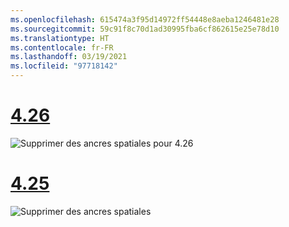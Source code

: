 ```yaml
---
ms.openlocfilehash: 615474a3f95d14972ff54448e8aeba1246481e28
ms.sourcegitcommit: 59c91f8c70d1ad30995fba6cf862615e25e78d10
ms.translationtype: HT
ms.contentlocale: fr-FR
ms.lasthandoff: 03/19/2021
ms.locfileid: "97718142"
---
```

# <a name="426"></a>[4.26](#tab/426)

![Supprimer des ancres spatiales pour 4.26](../images/local-spatial-anchors-img-04.png)

# <a name="425"></a>[4.25](#tab/425)

![Supprimer des ancres spatiales](../images/unreal-spatialanchors-remove.PNG)
